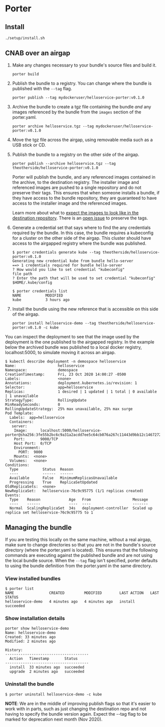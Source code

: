 # Porter

## Install

```
./setup/install.sh
```

## CNAB over an airgap

1. Make any changes necessary to your bundle's source files and build it.

    ```
    porter build
    ```

1. Publish the bundle to a registry. You can change where the bundle is published with the `--tag` flag.

    ```
    porter publish --tag mydockeruser/helloservice-porter:v0.1.0
    ```

1. Archive the bundle to create a tgz file containing the bundle _and_ any images referenced by
    the bundle from the `images` section of the porter.yaml.

    ```
    porter archive helloservice.tgz --tag mydockeruser/helloservice-porter:v0.1.0
    ```

1. Move the tgz file across the airgap, using removable media such as a USB stick or CD.

1. Publish the bundle to a registry on the other side of the airgap.

    ```
    porter publish --archive helloservice.tgz --tag theotherside/helloservice-porter:v0.1.0
    ```

    Porter will publish the bundle, and any referenced images contained in the
    archive, to the destination registry. The installer image and referenced
    images are pushed to a single repository and do not preserve their tags.
    This ensures that when someone installs a bundle, if they have access to the
    bundle repository, they are guaranteed to have access to the installer image
    and the referenced images.
    
    Learn more about what to [expect the images to look like in the destination
    repository](https://porter.sh/distribute-bundles/#image-references-after-publishing).
    There is an [open issue](https://github.com/cnabio/cnab-to-oci/issues/104)
    to preserve the tags.

1. Generate a credential set that says where to find the any credentials
    required by the bundle. In this case, the bundle requires a kubeconfig for a
    cluster on the other side of the airgap. This cluster should have access to
    the airgapped registry where the bundle was published.

    ```console
    $ porter credentials generate kube --tag theotherside/helloservice-porter:v0.1.0
    Generating new credential kube from bundle hello-server
    ==> 1 credentials required for bundle hello-server
    ? How would you like to set credential "kubeconfig"
    file path
    ? Enter the path that will be used to set credential "kubeconfig"
    $HOME/.kube/config

    $ porter credentials list
    NAME           MODIFIED
    kube           3 hours ago
    ```

1. Install the bundle using the new reference that is accessible on this side of the airgap.

    ```
    porter install helloservice-demo --tag theotherside/helloservice-porter:v0.1.0 -c kube
    ```

You  can inspect the deployment to see that the image used by the deployment is
the one published to the airgapped registry. In the example below the archived
bundle was published to a local docker registry, localhost:5000, to simulate
moving it across an airgap.

```console
$ kubectl describe deployment -n demospace helloservice
Name:                   helloservice
Namespace:              demospace
CreationTimestamp:      Fri, 23 Oct 2020 14:00:27 -0500
Labels:                 <none>
Annotations:            deployment.kubernetes.io/revision: 1
Selector:               app=helloservice
Replicas:               1 desired | 1 updated | 1 total | 0 available | 1 unavailable
StrategyType:           RollingUpdate
MinReadySeconds:        0
RollingUpdateStrategy:  25% max unavailable, 25% max surge
Pod Template:
  Labels:  app=helloservice
  Containers:
   server:
    Image:      localhost:5000/helloservice-porter@sha256:3fe55b2bc6c9a31a2acdd7ee5c64cb076a267c11443d9bb12c1467272bf9af07
    Port:       9000/TCP
    Host Port:  0/TCP
    Environment:
      PORT:  9000
    Mounts:  <none>
  Volumes:   <none>
Conditions:
  Type           Status  Reason
  ----           ------  ------
  Available      False   MinimumReplicasUnavailable
  Progressing    True    ReplicaSetUpdated
OldReplicaSets:  <none>
NewReplicaSet:   helloservice-76c9c95775 (1/1 replicas created)
Events:
  Type    Reason             Age   From                   Message
  ----    ------             ----  ----                   -------
  Normal  ScalingReplicaSet  34s   deployment-controller  Scaled up replica set helloservice-76c9c95775 to 1
```

## Managing the bundle

If you are testing this locally on the same machine, without a real airgap, make
sure to change directories so that you are not in the bundle's source directory
(where the porter.yaml is located). This ensures that the following commands are
executing against the published bundle and are not using the local bundle
source. When the `--tag` flag isn't specified, porter defaults to using the bundle
definition from the porter.yaml in the same directory.

### View installed bundles

```console
$ porter list
NAME                CREATED         MODIFIED        LAST ACTION   LAST STATUS
helloservice-demo   4 minutes ago   4 minutes ago   install       succeeded
```

### Show installation details

```console
porter show helloservice-demo
Name: helloservice-demo
Created: 33 minutes ago
Modified: 2 minutes ago

History:
--------------------------------------
  Action   Timestamp       Status
--------------------------------------
  install  33 minutes ago  succeeded
  upgrade  2 minutes ago   succeeded
```

### Uninstall the bundle

```console
$ porter uninstall helloservice-demo -c kube
```

**NOTE**: We are in the middle of improving publish flags so that it's easier to
work with in parts, such as just changing the destination repo and not having to
specify the bundle version again. Expect the --tag flag to be marked for
deprecation next month (Nov 2020).

